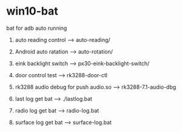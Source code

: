 # win10-bat
bat for adb auto running

1. auto reading control --> auto-reading/

2. Android auto ratation --> auto-rotation/

3. eink backlight switch --> px30-eink-backlight-switch/

4. door control test --> rk3288-door-ctl

5. rk3288 audio debug for push audio.so --> rk3288-7.1-audio-dbg

6. last log get bat --> ./lastlog.bat

7. radio log get bat --> radio-log.bat

8. surface log get bat --> surface-log.bat
